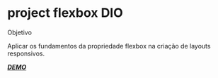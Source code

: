 # project flexbox DIO

Objetivo

Aplicar os fundamentos da propriedade flexbox na criação de layouts
responsivos.

 <a href="https://conceicao-peres.github.io/project-flexbox-dio/" target="_blank">  _**DEMO**_ </a> 
